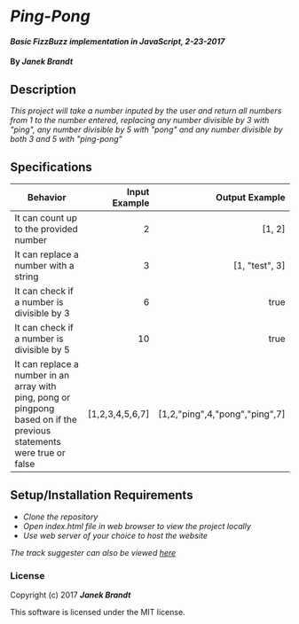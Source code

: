 # _Ping-Pong_

#### _Basic FizzBuzz implementation in JavaScript, 2-23-2017_

#### By _**Janek Brandt**_

## Description
_This project will take a number inputed by the user and return all numbers from 1 to the number entered, replacing any number divisible by 3 with "ping", any number divisible by 5 with "pong" and any number divisible by both 3 and 5 with "ping-pong"_


## Specifications

| Behavior                   | Input Example     | Output Example    |
| -------------------------- | -----------------:| -----------------:|
| It can count up to the provided number | 2 | [1, 2] |
| It can replace a number with a string | 3 | [1, "test", 3] |
| It can check if a number is divisible by 3 | 6 | true |
| It can check if a number is divisible by 5 | 10 | true |
| It can replace a number in an array with ping, pong or pingpong based on if the previous statements were true or false | [1,2,3,4,5,6,7] | [1,2,"ping",4,"pong","ping",7] |


## Setup/Installation Requirements

* _Clone the repository_
* _Open index.html file in web browser to view the project locally_
* _Use web server of your choice to host the website_

_The track suggester can also be viewed [here](http://janek-b.github.io/ping-pong)_

### License

Copyright (c) 2017 **_Janek Brandt_**

This software is licensed under the MIT license.
